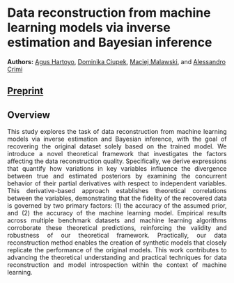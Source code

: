 # Data reconstruction from machine learning models via inverse estimation and Bayesian inference

**Authors:** 
[Agus Hartoyo](https://scholar.google.com/citations?user=ZCNIGmMAAAAJ&hl=pl&oi=ao), 
[Dominika Ciupek](https://scholar.google.com/citations?user=GiOOZ2IAAAAJ&hl=pl&oi=ao), 
[Maciej Malawski](https://scholar.google.com/citations?user=IeeOCucAAAAJ&hl=pl&oi=ao), and 
[Alessandro Crimi](https://scholar.google.com/citations?user=ciOVKiQAAAAJ&hl=pl&oi=ao)

## [Preprint](https://assets-eu.researchsquare.com/files/rs-5220310/v1_covered_9f00c1a4-fa1b-4cec-a826-054935182595.pdf?c=1731463344)

## Overview

<p align="justify"> This study explores the task of data reconstruction from machine learning models via inverse estimation and Bayesian inference, with the goal of recovering the original dataset solely based on the trained model. We introduce a novel theoretical framework that investigates the factors affecting the data reconstruction quality. Specifically, we derive expressions that quantify how variations in key variables influence the divergence between true and estimated posteriors by examining the concurrent behavior of their partial derivatives with respect to independent variables. This derivative-based approach establishes theoretical correlations between the variables, demonstrating that the fidelity of the recovered data is governed by two primary factors: (1) the accuracy of the assumed prior, and (2) the accuracy of the machine learning model. Empirical results across multiple benchmark datasets and machine learning algorithms corroborate these theoretical predictions, reinforcing the validity and robustness of our theoretical framework. Practically, our data reconstruction method enables the creation of synthetic models that closely replicate the performance of the original models. This work contributes to advancing the theoretical understanding and practical techniques for data reconstruction and model introspection within the context of machine learning. </p>
